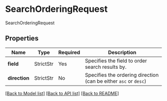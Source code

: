 # SearchOrderingRequest

SearchOrderingRequest

## Properties
Name | Type | Required | Description |
------------ | ------------- | ------------- | ------------- |
**field** | StrictStr | Yes | Specifies the field to order search results by. |
**direction** | StrictStr | No | Specifies the ordering direction (can be either `asc` or `desc`) |


[[Back to Model list]](../../README.md#documentation-for-models) [[Back to API list]](../../README.md#documentation-for-api-endpoints) [[Back to README]](../../README.md)
